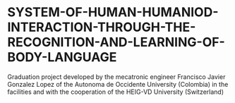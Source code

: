 # SYSTEM-OF-HUMAN-HUMANIOD-INTERACTION-THROUGH-THE-RECOGNITION-AND-LEARNING-OF-BODY-LANGUAGE
Graduation project developed by the mecatronic engineer Francisco Javier Gonzalez Lopez of the Autonoma de Occidente University (Colombia) in the facilities and with the cooperation of the HEIG-VD University (Switzerland) 
